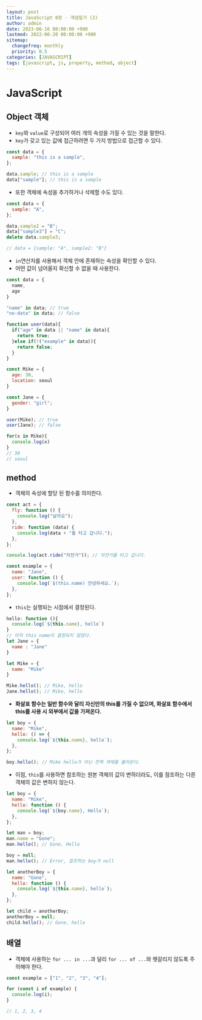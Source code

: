 ```yaml
---
layout: post
title: JavaScript 8장 - 개념짚기 (2)
author: admin
date: 2023-06-16 00:00:00 +900
lastmod: 2022-06-20 00:00:00 +900
sitemap:
  changefreq: monthly
  priority: 0.5
categories: [JAVASCRIPT]
tags: [javascript, js, property, method, object]
---
```


# JavaScript

## Object 객체

- `key`와 `value`로 구성되어 여러 개의 속성을 가질 수 있는 것을 말한다.
- `key`가 갖고 있는 값에 접근하려면 두 가지 방법으로 접근할 수 있다.

```js
const data = {
  sample: "this is a sample",
};

data.sample; // this is a sample
data["sample"]; // this is a sample
```

- 또한 객체에 속성을 추가하거나 삭제할 수도 있다.

```js
const data = {
  sample: "A",
};

data.sample2 = "B";
data["sample3"] = "C";
delete data.sample3;

// data = {sample: "A", sample2: "B"}
```

- `in`연산자를 사용해서 객체 안에 존재하는 속성을 확인할 수 있다.
- 어떤 값이 넘어올지 확신할 수 없을 때 사용한다.

```js
const data = {
  name,
  age
}

"name" in data; // true
"no-data" in data; // false

function user(data){
  if("age" in data || "name" in data){
    return true;
  }else if(!("example" in data)){
    return false;
  }
}

const Mike = {
  age: 30,
  location: seoul
}

const Jane = {
  gender: "girl";
}

user(Mike); // true
user(Jane); // false

for(x in Mike){
  console.log(x)
}
// 30
// seoul
```

## method

- 객체의 속성에 할당 된 함수를 의미한다.

```js
const act = {
  fly: function () {
    console.log("날아요");
  },
  ride: function (data) {
    console.log(data + "를 타고 갑니다.");
  },
};

console.log(act.ride("자전거")); // 자전거를 타고 갑니다.

const example = {
  name: "Jane",
  user: function () {
    console.log(`$(this.name) 안녕하세요.`);
  },
};
```

- `this`는 실행되는 시점에서 결정된다.

```js
hello: function (){
  console.log(`${this.name}, hello`)
}
// 아직 this name이 결정되지 않았다.
let Jane = {
  name : "Jane"
}

let Mike = {
  name: "Mike"
}

Mike.hello(); // Mike, hello
Jane.hello(); // Mike, hello
```

- **화살표 함수는 일반 함수와 달리 자신만의 this를 가질 수 없으며, 화살표 함수에서 this를 사용 시 외부에서 값을 가져온다.**

```js
let boy = {
  name: "Mike",
  hello: () => {
    console.log(`${this.name}, hello`);
  },
};

boy.hello(); // Mike hello가 아닌 전역 객체를 불러온다.
```

- 이점, `this`를 사용하면 참조하는 원본 객체의 값이 변하더라도, 이를 참조하는 다른 객체의 값은 변하지 않는다.

```js
let boy = {
  name: "Mike",
  hello: function () {
    console.log(`${boy.name}, Hello`);
  },
};

let man = boy;
man.name = "Gone";
man.hello(); // Gone, Hello

boy = null;
man.hello(); // Error, 참조하는 boy가 null

let anotherBoy = {
  name: "Gone",
  hello: function () {
    console.log(`${this.name}, hello`);
  },
};

let child = anotherBoy;
anotherBoy = null;
child.hello(); // Gone, hello
```

## 배열

- 객체에 사용하는 `for ... in ...`과 달리 `for ... of ...`와 헷갈리지 않도록 주의해야 한다.

```js
const example = ["1", "2", "3", "4"];

for (const i of example) {
  console.log(i);
}

// 1, 2, 3, 4
```
